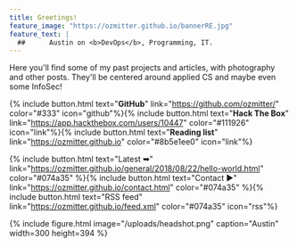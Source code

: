 ```yaml
---
title: Greetings!
feature_image: "https://ozmitter.github.io/bannerRE.jpg"
feature_text: |
  ##      Austin on <b>DevOps</b>, Programming, IT.
---
```


Here you'll find some of my past projects and articles, with photography and other posts.
They'll be centered around applied CS and maybe even some InfoSec!

{% include button.html text="<b id='btnGH'>GitHub</b>" link="https://github.com/ozmitter/" color="#333" icon="github"%}{% include button.html text="<b id='btnHTB'>Hack The Box</b>" link="https://app.hackthebox.com/users/10447" color="#111926" icon="link"%}{% include button.html text="<b id='btnRL'>Reading list</b>" link="https://ozmitter.github.io" color="#8b5e1ee0" icon="link"%}

{% include button.html text="Latest <b>➥</b>" link="https://ozmitter.github.io/general/2018/08/22/hello-world.html" color="#074a35" %}{% include button.html text="Contact ▶" link="https://ozmitter.github.io/contact.html" color="#074a35" %}{% include button.html text="RSS feed" link="https://ozmitter.github.io/feed.xml" color="#074a35" icon="rss"%}

{% include figure.html image="/uploads/headshot.png" caption="Austin" width=300 height=394 %}

<script src="https://cdn.jsdelivr.net/particles.js/2.0.0/particles.min.js">
<script src="ozmitter.github.io/assets/scripts/test.js"></script>
